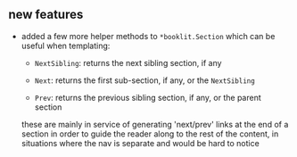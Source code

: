 ## new features

* added a few more helper methods to `*booklit.Section` which can be useful
  when templating:

  * `NextSibling`: returns the next sibling section, if any

  * `Next`: returns the first sub-section, if any, or the `NextSibling`

  * `Prev`: returns the previous sibling section, if any, or the parent section

  these are mainly in service of generating 'next/prev' links at the end of a
  section in order to guide the reader along to the rest of the content, in
  situations where the nav is separate and would be hard to notice
